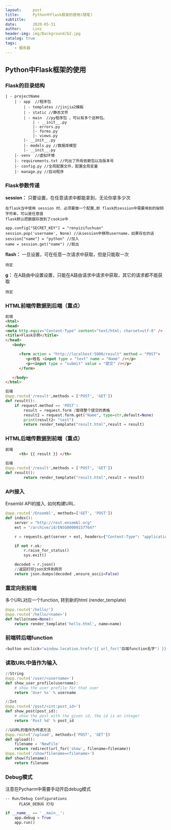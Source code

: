```yaml
---
layout:     post
title:      Python中Flask框架的使用(随笔)
subtitle:   
date:       2020-05-31
author:     Linz
header-img: img/Background/b2.jpg
catalog: true
tags:
    - 服务器
---
```


## Python中Flask框架的使用

### Flask的目录结构
```
| - projectName
	| - app  //程序包
		| - templates //jinjia2模板
		| - static //静态文件
		| - main  //py程序包 ，可以有多个这种包。
			| - __init__.py
			|- errors.py
			|- forms.py
			|- views.py
		|- __init__.py
		|- models.py //数据库模型
		|- __init__.py
	|- venv  //虚拟环境
	|- requirements.txt //列出了所有依赖包以及版本号
	|- config.py //全局配置文件，配置全局变量
	|- manage.py //启动程序
```

### Flask参数传递

**session：** 只要设置，在任意请求中都能拿到，无论你拿多少次

    在flask当中使用 session 时，必须要做一个配置,即 flask的session中需要用到的秘钥字符串，可以是任意值
    flask默认把数据存放到了cookie中


```
app.config["SECRET_KEY"] = "renyizifuchuan"
session.pop('username', None) //从session中移除username，如果存在的话
session["name"] = "python" //加入
name = session.get("name") //取出

```

**flash：** 一旦设置，可在任意一次请求中获取，但是只能取一次
```
待定
```
**g：** 在A路由中设置设置，只能在A路由请求中请求中获取，其它的请求都不能获取
```
待定
```

### HTML前端传数据到后端（重点）
``` HTML
前端
<html>
<head>
<meta http-equiv="Content-Type" content="text/html; charset=utf-8" />
<title>Flask示例</title>
</head>
   <body>

      <form action = "http://localhost:5000/result" method = "POST">
         <p>姓名 <input type = "text" name = "Name" /></p>
         <p><input type = "submit" value = "提交" /></p>
      </form>

   </body>
</html>
```
``` python
后端
@app.route('/result',methods = ['POST', 'GET'])
def result():
    if request.method == 'POST':
        result = request.form /取得整个提交的表格
        result2 = request.form.get("Name", type=str,default=None)
        print(result2+ "test")
        return render_template("result.html",result = result)
```

### HTML后端传数据到前端（重点）
``` HTML
前端
      <th> {{ result }} </th>
```
``` python
后端
@app.route('/result',methods = ['POST', 'GET'])
def result():
        return render_template("result.html",result = result)
```


### API接入
Ensembl API的接入. 如何构建URL.

``` Python
@app.route('/Ensembl', methods=['GET', 'POST'])
def index():
    server = "http://rest.ensembl.org"
    ext = "/archive/id/ENSG00000157764?"

    r = requests.get(server + ext, headers={"Content-Type": "application/json"})

    if not r.ok:
        r.raise_for_status()
        sys.exit()

    decoded = r.json()
    //返回打印json文件到网页
    return json.dumps(decoded ,ensure_ascii=False)
```

### 重定向到前端

多个URL对应一个function, 转到新的html (render_template)

``` python
@app.route('/hello/')
@app.route('/hello/<name>')
def hello(name=None):
    return render_template('hello.html', name=name)
```

### 前端转后端function

``` Python
<button onclick="window.location.href='{{ url_for("后端function名字") }}'">Button名字</button>
```

### 读取URL中值作为输入
``` Python
//String
@app.route('/user/<username>')
def show_user_profile(username):
    # show the user profile for that user
    return 'User %s' % username

//Int
@app.route('/post/<int:post_id>')
def show_post(post_id):
    # show the post with the given id, the id is an integer
    return 'Post %d' % post_id

//以URL的值作为传递方法
@app.route('/upload', methods=['POST', 'GET'])
def upload():
    filename = 'NewFile'
    return redirect(url_for('show', filename=filename))
@app.route('/show?filename=<filename>')
def show(filename):
    return filename
```



### Debug模式

注意在Pycharm中需要手动开启debug模式
```
-- Run/Debug Configurations
      FLASK_DEBUG 打勾
```    
``` Python
if __name__ == '__main__':
    app.debug = True
    app.run()
```
